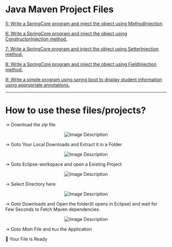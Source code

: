 # Java Maven Project Files

[5: Write a SpringCore program and inject the object 
using MethodInjection]()

[6: Write a SpringCore program and inject the object 
using ConstructorInjection method.](https://github.com/Mohdjariullah/javamaven/tree/main/6th_program)

[7: Write a SpringCore program and inject the object 
using SetterInjection method.](https://github.com/Mohdjariullah/javamaven/tree/main/7th_program)

[8: Write a SpringCore program and inject the object 
using FieldInjection method.](https://github.com/Mohdjariullah/javamaven/tree/main/8th_program)

[9: Write a simple program using spring boot to display
student information using appropriate annotations.](https://github.com/Mohdjariullah/javamaven/tree/main/9th_program)

------

# How to use these files/projects?

-> Download the _zip_ file
<div align="center">
  <img src="https://github.com/Mohdjariullah/javamaven/assets/112340610/b4232b55-869a-4aaa-8c59-aab7b552c62f" alt="Image Description">
</div>



-> Goto Your Local Downloads and Extract it in a Folder
<div align="center">
  <img src="https://github.com/Mohdjariullah/javamaven/assets/112340610/e6dbc3df-c28a-43c2-a19e-04cb60cd600d" alt="Image Description">
</div>


-> Goto Eclipse-workspace and open a Existing Project
<div align="center">
  <img src="https://github.com/Mohdjariullah/javamaven/assets/112340610/33df0afc-6f4d-485d-a390-7960cab40f13" alt="Image Description">
</div>

-> Select Directory here
<div align="center">
  <img src="https://github.com/Mohdjariullah/javamaven/assets/112340610/eba187dd-643a-4a70-979c-f275054ae81d" alt="Image Description">
</div>

-> Goto Downloads and Open the folder(It opens in Eclipse) and wait for Few Seconds to Fetch Maven dependencies.
<div align="center">
  <img src="https://github.com/Mohdjariullah/javamaven/assets/112340610/7a1f0029-ae53-4093-be2c-d930185e3b1c" alt="Image Description">
</div>


-> Goto _Main_ File and `Run` the Application
 
🎉 Your File is Ready
